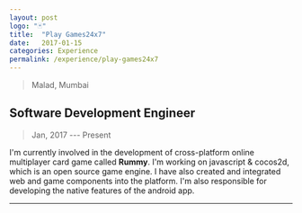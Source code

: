 ```yaml
---
layout: post
logo: "🃏"
title:  "Play Games24x7"
date:   2017-01-15
categories: Experience
permalink: /experience/play-games24x7
---
```

> Malad, Mumbai

## Software Development Engineer
> Jan, 2017 --- Present

I'm currently involved in the development of cross-platform online multiplayer card game called **Rummy**. I'm working on javascript & cocos2d, which is an open source game engine. I have also created and integrated web and game components into the platform. I'm also responsible for developing the native features of the android app.

---